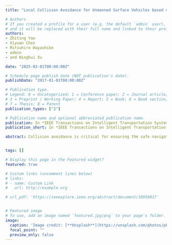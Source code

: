 ```yaml
---
title: "Local Collision Avoidance for Unmanned Surface Vehicles based on an End-to-End Planner with a LiDAR Beam Map"

# Authors
# If you created a profile for a user (e.g. the default `admin` user), write the username (folder name) here 
# and it will be replaced with their full name and linked to their profile.
authors:
- Zhiting Yao
- Xiyuan Chen
- Mitsuhiro Hayashibe
- admin
- and Ninghui Xu

date: "2025-03-01T00:00:00Z"

# Schedule page publish date (NOT publication's date).
publishDate: "2017-01-01T00:00:00Z"

# Publication type.
# Legend: 0 = Uncategorized; 1 = Conference paper; 2 = Journal article;
# 3 = Preprint / Working Paper; 4 = Report; 5 = Book; 6 = Book section;
# 7 = Thesis; 8 = Patent
publication_types: ["2"]

# Publication name and optional abbreviated publication name.
publication: In *IEEE Transactions on Intelligent Transportation Systems (TITS)*
publication_short: In *IEEE Transactions on Intelligent Transportation Systems (TITS, IF7.9)*

abstract: Collision avoidance is critical for ensuring the safe navigation of unmanned surface vehicles (USVs). This paper presents an end-to-end solution for local path planning of USVs, focusing on enhanced obstacle evasion and smoother navigation. By leveraging deep reinforcement learning (DRL), we enable direct translation of relative distance states into navigational actions, eliminating the need for cumbersome map maintenance and complex feature extraction. A novel observation modality, the beam map, is designed to accurately perceive obstacles in all directions, mimicking the functionality of an onboard LiDAR system. To further refine collision avoidance maneuver, a warning zone is introduced, adjusting the agent’s sensitivity to obstacles and allowing ample time and space for decision-making. Additionally, we propose a continuous-time short-distance constraint to calculate the International Regulations for Preventing Collision at Sea (COLREGs) adherence rewards, enabling legal and rational navigation without requiring prior knowledge of the encounter situation. Extensive experimental results, comparing various RL policies and classical methods, demonstrate the planner’s exceptional obstacle avoidance capability and adaptability to changing environments. Using real-world inland ship navigation data, four steering scenarios are designed to further validate the efficacy of the proposed method.


tags: []

# Display this page in the Featured widget?
featured: true

# Custom links (uncomment lines below)
# links:
# - name: Custom Link
#   url: http://example.org

# url_pdf: 'https://ieeexplore.ieee.org/abstract/document/10959017'


# Featured image
# To use, add an image named `featured.jpg/png` to your page's folder. 
image:
  caption: 'Image credit: [**Unsplash**](https://unsplash.com/photos/pLCdAaMFLTE)'
  focal_point: ""
  preview_only: false
---
```




